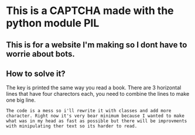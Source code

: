 # This is a CAPTCHA made with the python module PIL

## This is for a website I'm making so I dont have to worrie about bots.


## How to solve it?

The key is printed the same way you read a book.
There are 3 horizontal lines that have four charectors each, you need to combine the lines to make one big line. 

```
The code is a mess so i'll rewrite it with classes and add more character. Right now it's very bear minimum because I wanted to make what was in my head as fast as possible but there will be improvments with minipulating ther text so its harder to read.
```


